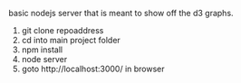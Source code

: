 basic nodejs server that is meant to show off the d3 graphs.
1. git clone repoaddress
2. cd into main project folder
3. npm install
4. node server
5. goto http://localhost:3000/ in browser
